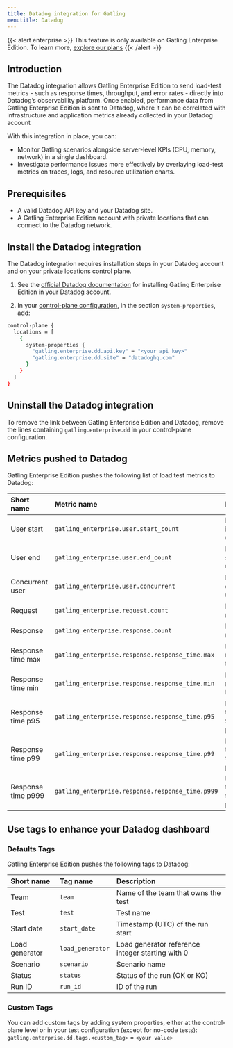```yaml
---
title: Datadog integration for Gatling
menutitle: Datadog
---
```


{{< alert enterprise >}}
This feature is only available on Gatling Enterprise Edition. To learn more, [explore our plans](https://gatling.io/pricing?utm_source=docs)
{{< /alert >}}

## Introduction

The Datadog integration allows Gatling Enterprise Edition to send load-test metrics - such as response times, throughput, and error rates - directly into Datadog’s observability platform. Once enabled, performance data from Gatling Enterprise Edition is sent to Datadog, where it can be correlated with infrastructure and application metrics already collected in your Datadog account

With this integration in place, you can:

- Monitor Gatling scenarios alongside server-level KPIs (CPU, memory, network) in a single dashboard.
- Investigate performance issues more effectively by overlaying load-test metrics on traces, logs, and resource utilization charts.

## Prerequisites 

- A valid Datadog API key and your Datadog site. 
- A Gatling Enterprise Edition account with private locations that can connect to the Datadog network. 

## Install the Datadog integration

The Datadog integration requires installation steps in your Datadog account and on your private locations control plane.

1. See the [official Datadog documentation](https://docs.datadoghq.com/integrations/gatling_enterprise/) for installing Gatling Enterprise Edition in your Datadog account.

2. In your [control-plane configuration](https://docs.gatling.io/reference/install/cloud/private-locations/introduction/), in the section `system-properties`, add:

  ```bash
  control-plane {
    locations = [
      {
        system-properties {
          "gatling.enterprise.dd.api.key" = "<your api key>"
          "gatling.enterprise.dd.site" = "datadoghq.com"  
        }
      }
    ]
  }

  ```
 
## Uninstall the Datadog integration

To remove the link between Gatling Enterprise Edition and Datadog, remove the lines containing `gatling.enterprise.dd` in your control-plane configuration.

## Metrics pushed to Datadog

Gatling Enterprise Edition pushes the following list of load test metrics to Datadog:

**Short name**|**Metric name**|**Description**
:-----|:-----|:-----
User start|`gatling_enterprise.user.start_count`|Number of injected users
User end|`gatling_enterprise.user.end_count`|Number of stopped users
Concurrent user|`gatling_enterprise.user.concurrent`|Number of concurrent users
Request|`gatling_enterprise.request.count`|Number of requests
Response|`gatling_enterprise.response.count`|Number of responses
Response time max|`gatling_enterprise.response.response_time.max`|Maximum response time
Response time min|`gatling_enterprise.response.response_time.min`|Minimum response time
Response time p95|`gatling_enterprise.response.response_time.p95`|Response time for the 95th percentile 
Response time p99|`gatling_enterprise.response.response_time.p99`|Response time for the 99th percentile
Response time p999|`gatling_enterprise.response.response_time.p999`|Response time for the 99.9th percentile

## Use tags to enhance your Datadog dashboard

### Defaults Tags

Gatling Enterprise Edition pushes the following tags to Datadog:

**Short name**|**Tag name**|**Description**
:-----|:-----|:-----
Team|`team`|Name of the team that owns the test
Test|`test`|Test name
Start date|`start_date`|Timestamp (UTC) of the run start
Load generator|`load_generator`|Load generator reference integer starting with 0
Scenario|`scenario`|Scenario name
Status|`status`|Status of the run (OK or KO)
Run ID|`run_id`|ID of the run


### Custom Tags

You can add custom tags by adding system properties, either at the control-plane level or in your test configuration (except for no-code tests):
`gatling.enterprise.dd.tags.<custom_tag>` = `<your value>`

